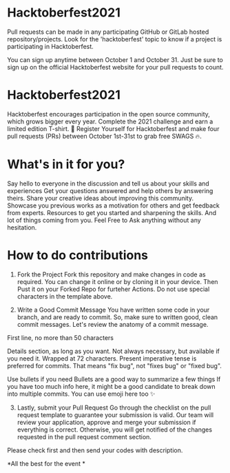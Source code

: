 # Hacktoberfest2021
Pull requests can be made in any participating GitHub or GitLab hosted repository/projects. Look for the 'hacktoberfest' topic to know if a project is participating in Hacktoberfest.

You can sign up anytime between October 1 and October 31. Just be sure to sign up on the official Hacktoberfest website for your pull requests to count.
# Hacktoberfest2021
Hacktoberfest encourages participation in the open source community, which grows bigger every year. Complete the 2021 challenge and earn a limited edition T-shirt. 📢 Register Yourself for Hacktoberfest and make four pull requests (PRs) between October 1st-31st to grab free SWAGS 🔥.

# What's in it for you?
Say hello to everyone in the discussion and tell us about your skills and experiences
Get your questions answered and help others by answering theirs.
Share your creative ideas about improving this community.
Showcase you previous works as a motivation for others and get feedback from experts.
Resources to get you started and sharpening the skills.
And lot of things coming from you.
Feel Free to Ask anything without any hesitation.
# How to do contributions
1. Fork the Project
Fork this repository and make changes in code as required. You can change it online or by cloning it in your device. Then Pust it on your Forked Repo for furteher Actions. Do not use special characters in the template above.

2. Write a Good Commit Message
You have written some code in your branch, and are ready to commit. So, make sure to written good, clean commit messages. Let's review the anatomy of a commit message.

First line, no more than 50 characters

Details section, as long as you want. Not always necessary, but available if you need it. Wrapped at 72 characters. Present imperative tense is preferred for commits. That means "fix bug", not "fixes bug" or "fixed bug".

Use bullets if you need
Bullets are a good way to summarize a few things
If you have too much info here, it might be a good candidate to break down into multiple commits. You can use emoji here too ✨

3. Lastly, submit your Pull Request
Go through the checklist on the pull request template to guarantee your submission is valid. Our team will review your application, approve and merge your submission if everything is correct. Otherwise, you will get notified of the changes requested in the pull request comment section.

Please check first and then send your codes with description.

*All the best for the event *

